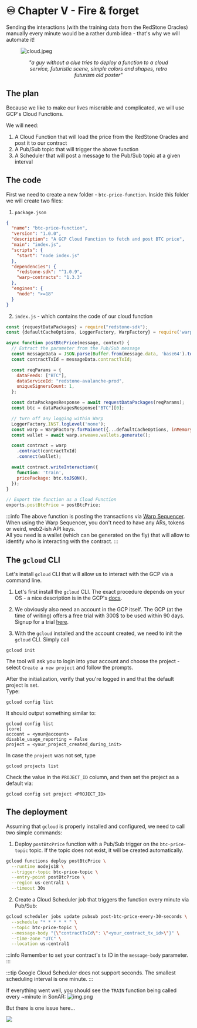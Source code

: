 # ♾️ Chapter V - Fire & forget
Sending the interactions (with the training data from the RedStone Oracles) manually every minute would be a rather dumb idea - that's why
we will automate it!

<figure style={{width: 400}}>

![cloud.jpeg](/img/tutorial/ml/cloud.jpeg)
<figcaption align = "center"><i>"a guy without a clue tries to deploy a function to a cloud service, futuristic scene, simple colors and shapes, retro futurism old poster"</i></figcaption>

</figure>

## The plan

Because we like to make our lives miserable and complicated, we will use GCP's Cloud Functions. 

We will need:
1. A Cloud Function that will load the price from the RedStone Oracles and post it to our contract
2. A Pub/Sub topic that will trigger the above function
3. A Scheduler that will post a message to the Pub/Sub topic at a given interval

## The code

First we need to create a new folder - `btc-price-function`.
Inside this folder we will create two files:
1. `package.json`
```json
{
  "name": "btc-price-function",
  "version": "1.0.0",
  "description": "A GCP Cloud Function to fetch and post BTC price",
  "main": "index.js",
  "scripts": {
    "start": "node index.js"
  },
  "dependencies": {
    "redstone-sdk": "^1.0.9",
    "warp-contracts": "1.3.3"
  },
  "engines": {
    "node": ">=18"
  }
}
```

2. `index.js` - which contains the code of our cloud function
```javascript
const {requestDataPackages} = require("redstone-sdk");
const {defaultCacheOptions, LoggerFactory, WarpFactory} = require('warp-contracts');

async function postBtcPrice(message, context) {
  // Extract the parameter from the Pub/Sub message
  const messageData = JSON.parse(Buffer.from(message.data, 'base64').toString());
  const contractTxId = messageData.contractTxId;

  const reqParams = {
    dataFeeds: ["BTC"],
    dataServiceId: "redstone-avalanche-prod",
    uniqueSignersCount: 1,
  };

  const dataPackagesResponse = await requestDataPackages(reqParams);
  const btc = dataPackagesResponse["BTC"][0];

  // turn off any logging within Warp
  LoggerFactory.INST.logLevel('none');
  const warp = WarpFactory.forMainnet({...defaultCacheOptions, inMemory: true});
  const wallet = await warp.arweave.wallets.generate();

  const contract = warp
    .contract(contractTxId)
    .connect(wallet);

  await contract.writeInteraction({
    function: 'train',
    pricePackage: btc.toJSON(),
  });
}

// Export the function as a Cloud Function
exports.postBtcPrice = postBtcPrice;
```
:::info
The above function is posting the transactions via [Warp Sequencer](../../docs/sdk/advanced/bundled-interaction). When using the Warp Sequencer,
you don't need to have any ARs, tokens or weird, web2-ish API keys.  
All you need is a wallet (which can be generated on the fly) that will allow to identify
who is interacting with the contract.
:::

## The `gcloud` CLI
Let's install `gcloud` CLI that will allow us to interact with the GCP via a command line.

1. Let's first install the `gcloud` CLI. The exact procedure depends on your OS - a nice description is in the
GCP's [docs](https://cloud.google.com/sdk/docs/install).

2. We obviously also need an account in the GCP itself. The GCP (at the time of writing) offers a free trial
with 300$ to be used within 90 days. Signup for a trial [here](https://console.cloud.google.com/freetrial/signup/).

3. With the `gcloud` installed and the account created, we need to init the `gcloud` CLI.
Simply call
```shell
gcloud init
```
The tool will ask you to login into your account and choose the project - select `Create a new project` and follow the prompts.

After the initialization, verify that you're logged in and that the default project is set.  
Type:
```shell
gcloud config list
```

It should output something similar to:
```shell
gcloud config list
[core]
account = <your@account>
disable_usage_reporting = False
project = <your_project_created_during_init>
```

In case the `project` was not set, type
```shell
gcloud projects list
```
Check the value in the `PROJECT_ID` column, and then set the project as a default via:
```shell
gcloud config set project <PROJECT_ID>
```

## The deployment
Assuming that `gcloud` is properly installed and configured, we need to call two simple commands:

1. Deploy `postBtcPrice` function with a Pub/Sub trigger on the `btc-price-topic` topic. If the topic does not exist, it will be created automatically.
```sh
gcloud functions deploy postBtcPrice \
  --runtime nodejs18 \
  --trigger-topic btc-price-topic \
  --entry-point postBtcPrice \
  --region us-central1 \
  --timeout 30s
```

2. Create a Cloud Scheduler job that triggers the function every minute via Pub/Sub:
```sh
gcloud scheduler jobs update pubsub post-btc-price-every-30-seconds \
  --schedule "* * * * * " \
  --topic btc-price-topic \
  --message-body "{\"contractTxId\": \"<your_contract_tx_id>\"}" \
  --time-zone "UTC" \
  --location us-central1
```
:::info
Remember to set your contract's tx ID in the `message-body` parameter.
:::

:::tip
Google Cloud Scheduler does not support seconds. The smallest scheduling interval is one minute.
:::

If everything went well, you should see the `TRAIN` function being called every ~minute in SonAR:
![img.png](/img/tutorial/ml/sonar.png)  

But there is one issue here...

<img src="/img/tutorial/ml/the_boys.webp" />



